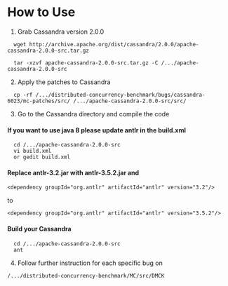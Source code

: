# How to Use
1. Grab Cassandra version 2.0.0
```
  wget http://archive.apache.org/dist/cassandra/2.0.0/apache-cassandra-2.0.0-src.tar.gz

  tar -xzvf apache-cassandra-2.0.0-src.tar.gz -C /.../apache-cassandra-2.0.0-src
```

2. Apply the patches to Cassandra
```
  cp -rf /.../distributed-concurrency-benchmark/bugs/cassandra-6023/mc-patches/src/ /.../apache-cassandra-2.0.0-src/src/
```

3. Go to the Cassandra directory and compile the code
#### If you want to use java 8 please update antlr in the build.xml

```
  cd /.../apache-cassandra-2.0.0-src
  vi build.xml 
  or gedit build.xml 
```
#### Replace antlr-3.2.jar with antlr-3.5.2.jar and
```
<dependency groupId="org.antlr" artifactId="antlr" version="3.2"/>
```
to
```
<dependency groupId="org.antlr" artifactId="antlr" version="3.5.2"/> 
```
#### Build your Cassandra
```
  cd /.../apache-cassandra-2.0.0-src
  ant
```

4. Follow further instruction for each specific bug on
```
/.../distributed-concurrency-benchmark/MC/src/DMCK 
```
